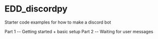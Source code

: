 # EDD_discordpy
Starter code examples for how to make a discord bot

Part 1 -- Getting started + basic setup
Part 2 -- Waiting for user messages
